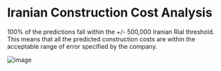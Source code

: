 # Iranian Construction Cost Analysis

100% of the predictions fall within the +/- 500,000 Iranian Rial threshold. 
This means that all the predicted construction costs are within the acceptable range of error specified by the company.

![image](https://github.com/abhishzk/construction-cost-analysis/assets/23379325/31e02f82-bf89-4437-a3df-03611f6a2ce7)

